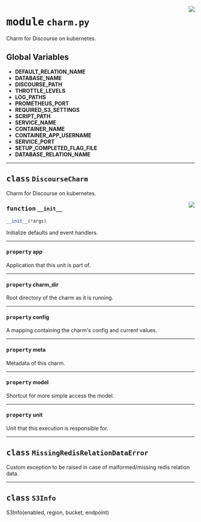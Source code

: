 <!-- markdownlint-disable -->

<a href="../src/charm.py#L0"><img align="right" style="float:right;" src="https://img.shields.io/badge/-source-cccccc?style=flat-square"></a>

# <kbd>module</kbd> `charm.py`
Charm for Discourse on kubernetes. 

**Global Variables**
---------------
- **DEFAULT_RELATION_NAME**
- **DATABASE_NAME**
- **DISCOURSE_PATH**
- **THROTTLE_LEVELS**
- **LOG_PATHS**
- **PROMETHEUS_PORT**
- **REQUIRED_S3_SETTINGS**
- **SCRIPT_PATH**
- **SERVICE_NAME**
- **CONTAINER_NAME**
- **CONTAINER_APP_USERNAME**
- **SERVICE_PORT**
- **SETUP_COMPLETED_FLAG_FILE**
- **DATABASE_RELATION_NAME**


---

## <kbd>class</kbd> `DiscourseCharm`
Charm for Discourse on kubernetes. 

<a href="../src/charm.py#L93"><img align="right" style="float:right;" src="https://img.shields.io/badge/-source-cccccc?style=flat-square"></a>

### <kbd>function</kbd> `__init__`

```python
__init__(*args)
```

Initialize defaults and event handlers. 


---

#### <kbd>property</kbd> app

Application that this unit is part of. 

---

#### <kbd>property</kbd> charm_dir

Root directory of the charm as it is running. 

---

#### <kbd>property</kbd> config

A mapping containing the charm's config and current values. 

---

#### <kbd>property</kbd> meta

Metadata of this charm. 

---

#### <kbd>property</kbd> model

Shortcut for more simple access the model. 

---

#### <kbd>property</kbd> unit

Unit that this execution is responsible for. 




---

## <kbd>class</kbd> `MissingRedisRelationDataError`
Custom exception to be raised in case of malformed/missing redis relation data. 





---

## <kbd>class</kbd> `S3Info`
S3Info(enabled, region, bucket, endpoint) 





